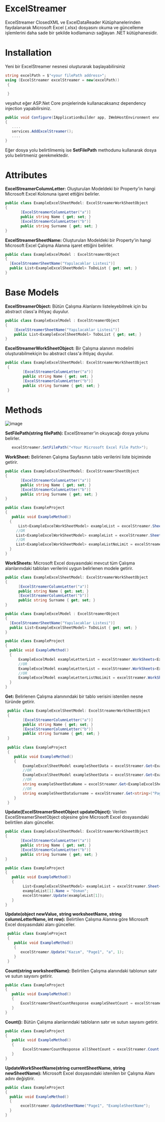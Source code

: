 # ExcelStreamer
ExcelStreamer ClosedXML ve ExcelDataReader Kütüphanelerinden faydalanarak Microsoft Excel (.xlsx) dosyasını okuma ve güncelleme işlemlerini daha sade bir şekilde kodlamanızı sağlayan .NET kütüphanesidir.

# Installation
Yeni bir ExcelStreamer nesnesi oluşturarak başlayabilirsiniz

```csharp
string excelPath = $"<your filePath address>";
using (ExcelStreamer excelStreamer = new(excelPath))
 {
    
 }
```

veyahut eğer ASP.Net Core projelerinde kullanacaksanız dependency injection yapabilirsiniz.

```csharp
public void Configure(IApplicationBuilder app, IWebHostEnvironment env)
{
   ....
   services.AddExcelStreamer();
   ....
}
```

Eğer dosya yolu belirtilmemiş ise **SetFilePath** methodunu kullanarak dosya yolu belirtmeniz gerekmektedir.

# Attributes
**ExcelStreamerColumnLetter:** Oluşturulan Modeldeki bir Property'in hangi Microsoft Excel Kolonuna işaret ettiğini belirler.
 ```csharp
public class ExampleExcelSheetModel: ExcelStreamerWorkSheetObject
 {
        [ExcelStreamerColumnLetter("a")]
        public string Name { get; set; }
        [ExcelStreamerColumnLetter("b")]
        public string Surname { get; set; }
 }
 ```
 
 **ExcelStreamerSheetName:** Oluşturulan Modeldeki bir Property'in hangi Microsoft Excel Çalışma Alanına işaret ettiğini belirler.
  ```csharp
 public class ExampleExcelModel : ExcelStreamerObject
 {
    [ExcelStreamerSheetName("Yapılacaklar Listesi")]
    public List<ExampleExcelSheetModel> ToDoList { get; set; }
 }
 ```

# Base Models
**ExcelStreamerObject:** Bütün Çalışma Alanlarını listeleyebilmek için bu abstract class'a ihtiyaç duyulur.

```csharp
public class ExampleExcelModel : ExcelStreamerObject
{
    [ExcelStreamerSheetName("Yapılacaklar Listesi")]
    public List<ExampleExcelSheetModel> ToDoList { get; set; }
}
```

**ExcelStreamerWorkSheetObject:** Bir Çalışma alanının modelini oluşturabilmekiçin bu abstract class'a ihtiyaç duyulur.

```csharp
public class ExampleExcelSheetModel: ExcelStreamerWorkSheetObject
 {
        [ExcelStreamerColumnLetter("a")]
        public string Name { get; set; }
        [ExcelStreamerColumnLetter("b")]
        public string Surname { get; set; }
 }
```
 

# Methods
![image](https://user-images.githubusercontent.com/33206545/162427262-197f2fbe-6aef-491e-9c2c-812a71b41979.png)


**SetFilePath(string filePath):** ExcelStreamer'in okuyacağı dosya yolunu belirler.

```csharp
   excelStreamer.SetFilePath("<Your Microsoft Excel File Path>");
```
**WorkSheet:** Belirlenen Çalışma Sayfasının tablo verilerini liste biçiminde getirir.
 
 ```csharp
public class ExampleExcelSheetModel: ExcelStreamerSheetObject
 {
        [ExcelStreamerColumnLetter("a")]
        public string Name { get; set; }
        [ExcelStreamerColumnLetter("b")]
        public string Surname { get; set; }
 }
 
 public class ExampleProject 
 {
    public void ExampleMethod()
   {
       List<ExampleExcelWorkSheetModel> exampleList = excelStreamer.Sheet<ExampleExcelWorkSheetModel>("Page1", 1, 5, nameof(ExampleExcelSheetModel.Name),      nameof(ExampleExcelSheetModel.Surname));
      //OR
      List<ExampleExcelWorkSheetModel> exampleList = excelStreamer.Sheet<ExampleExcelWorkSheetModel>("Page1", 1, 5, "a", "b");
      //OR
      List<ExampleExcelWorkSheetModel> exampleListNoLimit = excelStreamer.WorkSheet<ExampleExcelWorkSheetModel>("Page1");
   }
 }
 ```
 
 **WorkSheets:** Microsoft Excel dosyasındaki mevcut tüm Çalışma alanlarınıdaki tabloları verilerini uygun belirlenen modele getirir.
 
  ```csharp
 public class ExampleExcelSheetModel: ExcelStreamerWorkSheetObject
 {
        [ExcelStreamerColumnLetter("a")]
        public string Name { get; set; }
        [ExcelStreamerColumnLetter("b")]
        public string Surname { get; set; }
 }
 
 public class ExampleExcelModel : ExcelStreamerObject
 {
    [ExcelStreamerSheetName("Yapılacaklar Listesi")]
    public List<ExampleExcelSheetModel> ToDoList { get; set; }
 }
 
 public class ExampleProject 
 {
    public void ExampleMethod()
    {
        ExampleExcelModel exampleLetterList = excelStreamer.WorkSheets<ExampleExcelModel>(1, 5, "a", "b");
        //OR
        ExampleExcelModel exampleLetterList = excelStreamer.WorkSheets<ExampleExcelModel>(1, 5, nameof(ExampleExcelSheetModel.Name), nameof(ExampleExcelSheetModel.Surname));
        //OR
        ExampleExcelModel exampleLetterListNoLimit = excelStreamer.WorkSheets<ExampleExcelModel>();
    }
 }
  ```
 
**Get:** Belirlenen Çalışma alanınındaki bir tablo verisini istenilen nesne türünde getirir.
```csharp
 public class ExampleExcelSheetModel: ExcelStreamerWorkSheetObject
 {
        [ExcelStreamerColumnLetter("a")]
        public string Name { get; set; }
        [ExcelStreamerColumnLetter("b")]
        public string Surname { get; set; }
 }
 
 public class ExampleProject 
 {
    public void ExampleMethod()
    {
        ExampleExcelSheetModel exampleSheetData = excelStreamer.Get<ExampleExcelSheetModel>("Page1", 1, nameof(ExampleExcelSheetModel.Name));
        //OR
        ExampleExcelSheetModel exampleSheetData = excelStreamer.Get<ExampleExcelSheetModel>("Page1", 1, "a","b");
        //OR
        string exampleSheetDataName = excelStreamer.Get<ExampleExcelSheetModel, string>("Page1", nameof(ExampleExcelSheetModel.Name), 1);
        //OR
        string exampleSheetDataSurname = excelStreamer.Get<string>("Page1", "b", 1);
    }
 }
 ```
 
**Update(ExcelStreamerSheetObject updateObject):** Verilen ExcelStreamerSheetObject objesine göre Microsoft Excel dosyasındaki belirtilen alanı günceller.
 
 ```csharp
 public class ExampleExcelSheetModel: ExcelStreamerWorkSheetObject
 {
        [ExcelStreamerColumnLetter("a")]
        public string Name { get; set; }
        [ExcelStreamerColumnLetter("b")]
        public string Surname { get; set; }
 }
 
 public class ExampleProject 
 {
    public void ExampleMethod()
    {
         List<ExampleExcelSheetModel> exampleList = excelStreamer.Sheet<ExampleExcelSheetModel>("Page1", 1, 5, nameof(ExampleExcelSheetModel.Name), nameof(ExampleExcelSheetModel.Surname));
         exampleList[1].Name = "Osman";
         excelStreamer.Update(exampleList[1]);
    }
 }
 ```
 
**Update(object newValue, string worksheetName, string columnLetterName, int row):** Belirtilen Çalışma Alanına göre Microsoft Excel dosyasındaki alanı günceller.
 
```csharp
 public class ExampleProject 
 {
    public void ExampleMethod()
    {
       excelStreamer.Update("Kazım", "Page1", "a", 1);
    }
 }
```
 
**Count(string worksheetName):** Belirtilen Çalışma alanındaki tablonun satır ve sutun sayısını getirir.
 
 ```csharp
 public class ExampleProject 
 {
    public void ExampleMethod()
    {
        ExcelStreamerSheetCountResponse exampleSheetCount = excelStreamer.Count("Page1");
    }
 }
```
 
 **Count():** Bütün Çalışma alanlarındaki tabloların satır ve sutun sayısını getirir.
 
 ```csharp
 public class ExampleProject 
 {
    public void ExampleMethod()
    {
         ExcelStreamerCountResponse allSheetCount = excelStreamer.Count();
    }
 }
```
 
 **UpdateWorkSheetName(string currentSheetName, string newSheetName):** Microsoft Excel dosyasındaki istenilen bir Çalışma Alanı adını değiştirir.
 
  ```csharp
 public class ExampleProject 
 {
    public void ExampleMethod()
    {
         excelStreamer.UpdateSheetName("Page1", "ExampleSheetName");
    }
 }
```
 
